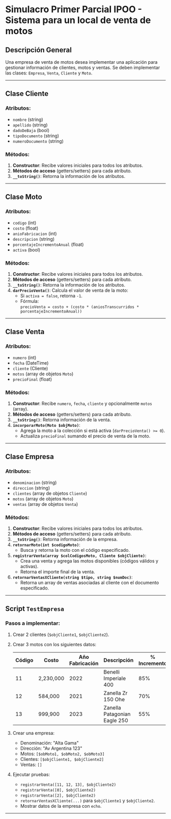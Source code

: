 # Simulacro Primer Parcial IPOO - Sistema para un local de venta de motos

## Descripción General
Una empresa de venta de motos desea implementar una aplicación para gestionar información de clientes, motos y ventas. Se deben implementar las clases: `Empresa`, `Venta`, `Cliente` y `Moto`.

---

## Clase Cliente
### Atributos:
- `nombre` (string)
- `apellido` (string)
- `dadoDeBaja` (bool)
- `tipoDocumento` (string)
- `numeroDocumento` (string)

### Métodos:
1. **Constructor**: Recibe valores iniciales para todos los atributos.
2. **Métodos de acceso** (getters/setters) para cada atributo.
3. **`__toString()`**: Retorna la información de los atributos.

---

## Clase Moto
### Atributos:
- `codigo` (int)
- `costo` (float)
- `anioFabricacion` (int)
- `descripcion` (string)
- `porcentajeIncrementoAnual` (float)
- `activa` (bool)

### Métodos:
1. **Constructor**: Recibe valores iniciales para todos los atributos.
2. **Métodos de acceso** (getters/setters) para cada atributo.
3. **`__toString()`**: Retorna la información de los atributos.
4. **`darPrecioVenta()`**: Calcula el valor de venta de la moto:
   - Si `activa = false`, retorna `-1`.
   - Fórmula:  
     `precioVenta = costo + (costo * (aniosTranscurridos * porcentajeIncrementoAnual))`

---

## Clase Venta
### Atributos:
- `numero` (int)
- `fecha` (DateTime)
- `cliente` (Cliente)
- `motos` (array de objetos `Moto`)
- `precioFinal` (float)

### Métodos:
1. **Constructor**: Recibe `numero`, `fecha`, `cliente` y opcionalmente `motos` (array).
2. **Métodos de acceso** (getters/setters) para cada atributo.
3. **`__toString()`**: Retorna información de la venta.
4. **`incorporarMoto(Moto $objMoto)`**:  
   - Agrega la moto a la colección si está activa (`darPrecioVenta() >= 0`).
   - Actualiza `precioFinal` sumando el precio de venta de la moto.

---

## Clase Empresa
### Atributos:
- `denominacion` (string)
- `direccion` (string)
- `clientes` (array de objetos `Cliente`)
- `motos` (array de objetos `Moto`)
- `ventas` (array de objetos `Venta`)

### Métodos:
1. **Constructor**: Recibe valores iniciales para todos los atributos.
2. **Métodos de acceso** (getters/setters) para cada atributo.
3. **`__toString()`**: Retorna información de la empresa.
4. **`retornarMoto(int $codigoMoto)`**:  
   - Busca y retorna la moto con el código especificado.
5. **`registrarVenta(array $colCodigosMoto, Cliente $objCliente)`**:  
   - Crea una venta y agrega las motos disponibles (códigos válidos y activas).  
   - Retorna el importe final de la venta.
6. **`retornarVentasXCliente(string $tipo, string $numDoc)`**:  
   - Retorna un array de ventas asociadas al cliente con el documento especificado.

---

## Script `TestEmpresa`
### Pasos a implementar:
1. Crear 2 clientes (`$objCliente1`, `$objCliente2`).
2. Crear 3 motos con los siguientes datos:

   | Código | Costo    | Año Fabricación | Descripción                     | % Incremento | Activa |
   |--------|----------|------------------|----------------------------------|--------------|--------|
   | 11     | 2,230,000| 2022             | Benelli Imperiale 400            | 85%          | true   |
   | 12     | 584,000  | 2021             | Zanella Zr 150 Ohe               | 70%          | true   |
   | 13     | 999,900  | 2023             | Zanella Patagonian Eagle 250     | 55%          | false  |

3. Crear una empresa:  
   - Denominación: "Alta Gama"  
   - Dirección: "Av Argentina 123"  
   - Motos: `[$obMoto1, $obMoto2, $obMoto3]`  
   - Clientes: `[$objCliente1, $objCliente2]`  
   - Ventas: `[]`

4. Ejecutar pruebas:  
   - `registrarVenta([11, 12, 13], $objCliente2)`  
   - `registrarVenta([0], $objCliente2)`  
   - `registrarVenta([2], $objCliente2)`  
   - `retornarVentasXCliente(...)` para `$objCliente1` y `$objCliente2`.  
   - Mostrar datos de la empresa con `echo`.

---

